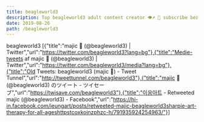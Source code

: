 ```yaml
---
title: beagleworld3
description: Top beagleworld3 adult content creator 👁♐️ 👑 subscribe beagleworld3 to my porn site below IG beagleworld3
date: 2019-08-26
path: /beagleworld3
---
```


beagleworld3
[{"title":"majic      🦜       (@beagleworld3) | Twitter","url":"https://twitter.com/beagleworld3?lang=bg"},{"title":"Medie-tweets af majic      🦜       (@beagleworld3) | Twitter","url":"https://twitter.com/beagleworld3/media?lang=bg"},{"title":"Old Tweets: beagleworld3 (majic      🦜) - Tweet Tunnel","url":"http://tweettunnel.com/beagleworld3"},{"title":"majic      🦜 (@beagleworld3) のツイート - ツイセーブ","url":"https://twisave.com/beagleworld3"},{"title":"이응아트 - Retweeted majic (@beagleworld3) - Facebook","url":"https://hi-in.facebook.com/ieungart/posts/retweeted-majic-beagleworld3sharpie-art-therapy-for-all-ageshttpstcoxkoinzphzc-h/791935924254963/"}]

